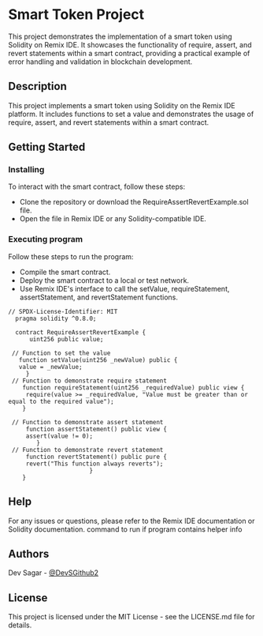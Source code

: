 # Smart Token Project

This project demonstrates the implementation of a smart token using Solidity on Remix IDE. It showcases the functionality of require, assert, and revert statements within a smart contract, providing a practical example of error handling and validation in blockchain development.

## Description

This project implements a smart token using Solidity on the Remix IDE platform. It includes functions to set a value and demonstrates the usage of require, assert, and revert statements within a smart contract.

## Getting Started

### Installing

To interact with the smart contract, follow these steps:

* Clone the repository or download the RequireAssertRevertExample.sol file.
* Open the file in Remix IDE or any Solidity-compatible IDE.

### Executing program
Follow these steps to run the program:

* Compile the smart contract.
* Deploy the smart contract to a local or test network.
* Use Remix IDE's interface to call the setValue, requireStatement, assertStatement, and revertStatement functions.

```
// SPDX-License-Identifier: MIT
  pragma solidity ^0.8.0;

  contract RequireAssertRevertExample {
      uint256 public value;

 // Function to set the value
   function setValue(uint256 _newValue) public {
   value = _newValue;
     }
 // Function to demonstrate require statement
    function requireStatement(uint256 _requiredValue) public view {
     require(value >= _requiredValue, "Value must be greater than or equal to the required value");
    }

 // Function to demonstrate assert statement
     function assertStatement() public view {
     assert(value != 0);
        }
 // Function to demonstrate revert statement
     function revertStatement() public pure {
     revert("This function always reverts");
                       }
    }
```

## Help

For any issues or questions, please refer to the Remix IDE documentation or Solidity documentation.
command to run if program contains helper info


## Authors

Dev Sagar - [@DevSGithub2](https://github.com/DevSGitub2)


## License

This project is licensed under the MIT License - see the LICENSE.md file for details.
